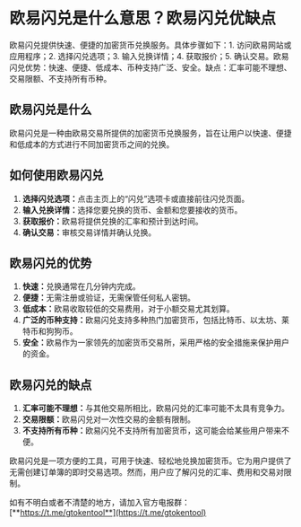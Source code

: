 # 欧易闪兑是什么意思？欧易闪兑优缺点

欧易闪兑提供快速、便捷的加密货币兑换服务。具体步骤如下：1. 访问欧易网站或应用程序；2. 选择闪兑选项；3. 输入兑换详情；4. 获取报价；5. 确认交易。欧易闪兑优势：快速、便捷、低成本、币种支持广泛、安全。缺点：汇率可能不理想、交易限额、不支持所有币种。

## 欧易闪兑是什么

欧易闪兑是一种由欧易交易所提供的加密货币兑换服务，旨在让用户以快速、便捷和低成本的方式进行不同加密货币之间的兑换。

## 如何使用欧易闪兑

1. **选择闪兑选项：**&#x70B9;击主页上的“闪兑”选项卡或直接前往闪兑页面。
2. **输入兑换详情：**&#x9009;择您要兑换的货币、金额和您要接收的货币。
3. **获取报价：**&#x6B27;易将提供兑换的汇率和预计到达时间。
4. **确认交易：**&#x5BA1;核交易详情并确认兑换。

## 欧易闪兑的优势

1. **快速：**&#x5151;换通常在几分钟内完成。
2. **便捷：**&#x65E0;需注册或验证，无需保管任何私人密钥。
3. **低成本：**&#x6B27;易收取较低的交易费用，对于小额交易尤其划算。
4. **广泛的币种支持：**&#x6B27;易闪兑支持多种热门加密货币，包括比特币、以太坊、莱特币和狗狗币。
5. **安全：**&#x6B27;易作为一家领先的加密货币交易所，采用严格的安全措施来保护用户的资金。

## 欧易闪兑的缺点

1. **汇率可能不理想：**&#x4E0E;其他交易所相比，欧易闪兑的汇率可能不太具有竞争力。
2. **交易限额：**&#x6B27;易闪兑对一次性交易的金额有限制。
3. **不支持所有币种：**&#x6B27;易闪兑不支持所有加密货币，这可能会给某些用户带来不便。

欧易闪兑是一项方便的工具，可用于快速、轻松地兑换加密货币。它为用户提供了无需创建订单簿的即时交易选项。然而，用户应了解闪兑的汇率、费用和交易对限制。

如有不明白或者不清楚的地方，请加入官方电报群：[**https://t.me/gtokentool**](https://t.me/gtokentool)

